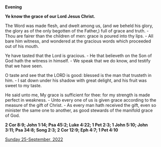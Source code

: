 **Evening**

**Ye know the grace of our Lord Jesus Christ.**
 
The  Word was made flesh, and dwelt among us, (and we beheld his glory, the  glory as of the only begotten of the Father,) full of grace and truth. -  Thou are fairer than the children of men: grace is poured into thy  lips. - All bare him witness, and wondered at the gracious words which  proceeded out of his mouth.
 
Ye have tasted that the Lord is  gracious. - He that believeth on the Son of God hath the witness in  himself. - We speak that we do know, and testify that we have seen.
 
O  taste and see that the LORD is good: blessed is the man that trusteth  in him. - I sat down under his shadow with great delight, and his fruit  was sweet to my taste.
 
He said unto me, My grace is sufficient  for thee: for my strength is made perfect in weakness. - Unto every one  of us is given grace according to the measure of the gift of Christ. -  As every man hath received the gift, even so minister the same one to  another, as good stewards of the manifold grace of God.  

**2 Cor 8:9; John 1:14; Psa 45:2; Luke 4:22; 1 Pet 2:3; 1 John 5:10; John 3:11; Psa 34:8; Song 2:3; 2 Cor 12:9; Eph 4:7; 1 Pet 4:10**

[Sunday 25-September, 2022](https://t.me/daily_light)
